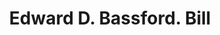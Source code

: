 ---
doi: 10.7916/D8F77QNB
date_other: '1870'
date_other_textual: 1870-1879
form: printed ephemera
genre:
- Invoices
name:
- Edward D. Bassford
object_in_context_url: https://biggert.cul.columbia.edu/items/view/ave_biggert_00983
subject_hierarchical_geographic:
- New York, New York, United States
subject_name:
- Edward D. Bassford
title: Edward D. Bassford. Bill
sort_title: Edward D. Bassford. Bill
call_number: ave_biggert_00983
coordinates:
- 40.71277777777778,-74.00583333333333
pid: ave_biggert_00983
identifiers: ave_biggert_00983
thumbnail: https://derivativo-1.library.columbia.edu/iiif/2/ldpd:344308/full/!256,256/0/native.jpg
permalink: "/biggert/ave_biggert_00983/"
layout: iiif-image-page
---